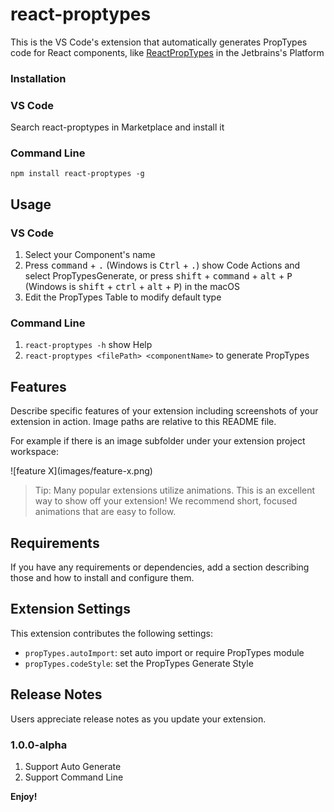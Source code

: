# react-proptypes
  This is the VS Code's extension that automatically generates PropTypes code for React components, like [ReactPropTypes](https://github.com/dpzxsm/ReactPropTypes-Plugin) in the Jetbrains's Platform


### Installation
### VS Code
  Search react-proptypes in Marketplace and install it

### Command Line
```
npm install react-proptypes -g
```

## Usage
### VS Code
1. Select your Component's name
2. Press <kbd>command</kbd> + <kbd>.</kbd> (Windows is <kbd>Ctrl</kbd> + <kbd>.</kbd>) show Code Actions and select PropTypesGenerate, or press <kbd>shift</kbd> + <kbd>command</kbd> + <kbd>alt</kbd> + <kbd>P</kbd> (Windows is <kbd>shift</kbd> + <kbd>ctrl</kbd> + <kbd>alt</kbd> + <kbd>P</kbd>) in the macOS
3. Edit the PropTypes Table to modify default type

### Command Line
1. `react-proptypes -h` show Help
2. `react-proptypes <filePath> <componentName>` to generate PropTypes

## Features

Describe specific features of your extension including screenshots of your extension in action. Image paths are relative to this README file.

For example if there is an image subfolder under your extension project workspace:

\!\[feature X\]\(images/feature-x.png\)

> Tip: Many popular extensions utilize animations. This is an excellent way to show off your extension! We recommend short, focused animations that are easy to follow.

## Requirements

If you have any requirements or dependencies, add a section describing those and how to install and configure them.

## Extension Settings

This extension contributes the following settings:

* `propTypes.autoImport`: set auto import or require PropTypes module
* `propTypes.codeStyle`: set the PropTypes Generate Style


## Release Notes

Users appreciate release notes as you update your extension.

### 1.0.0-alpha

1. Support Auto Generate
2. Support Command Line


**Enjoy!**
